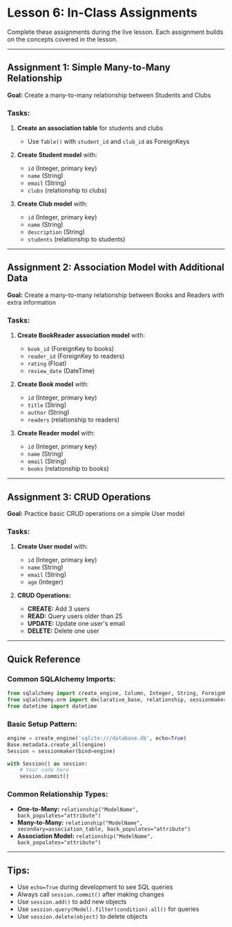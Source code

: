 # Lesson 6: In-Class Assignments

Complete these assignments during the live lesson. Each assignment builds on the concepts covered in the lesson.

---

## Assignment 1: Simple Many-to-Many Relationship

**Goal:** Create a many-to-many relationship between Students and Clubs

### Tasks:
1. **Create an association table** for students and clubs
   - Use `Table()` with `student_id` and `club_id` as ForeignKeys

2. **Create Student model** with:
   - `id` (Integer, primary key)
   - `name` (String)
   - `email` (String)
   - `clubs` (relationship to clubs)

3. **Create Club model** with:
   - `id` (Integer, primary key)
   - `name` (String)
   - `description` (String)
   - `students` (relationship to students)



---

## Assignment 2: Association Model with Additional Data

**Goal:** Create a many-to-many relationship between Books and Readers with extra information

### Tasks:
1. **Create BookReader association model** with:
   - `book_id` (ForeignKey to books)
   - `reader_id` (ForeignKey to readers)
   - `rating` (Float)
   - `review_date` (DateTime)

2. **Create Book model** with:
   - `id` (Integer, primary key)
   - `title` (String)
   - `author` (String)
   - `readers` (relationship to readers)

3. **Create Reader model** with:
   - `id` (Integer, primary key)
   - `name` (String)
   - `email` (String)
   - `books` (relationship to books)



---

## Assignment 3: CRUD Operations

**Goal:** Practice basic CRUD operations on a simple User model

### Tasks:
1. **Create User model** with:
   - `id` (Integer, primary key)
   - `name` (String)
   - `email` (String)
   - `age` (Integer)

2. **CRUD Operations:**
   - **CREATE:** Add 3 users
   - **READ:** Query users older than 25
   - **UPDATE:** Update one user's email
   - **DELETE:** Delete one user

---

## Quick Reference

### Common SQLAlchemy Imports:
```python
from sqlalchemy import create_engine, Column, Integer, String, ForeignKey, DateTime, Table, Float
from sqlalchemy.orm import declarative_base, relationship, sessionmaker
from datetime import datetime
```

### Basic Setup Pattern:
```python
engine = create_engine('sqlite:///database.db', echo=True)
Base.metadata.create_all(engine)
Session = sessionmaker(bind=engine)

with Session() as session:
    # Your code here
    session.commit()
```

### Common Relationship Types:
- **One-to-Many:** `relationship("ModelName", back_populates="attribute")`
- **Many-to-Many:** `relationship("ModelName", secondary=association_table, back_populates="attribute")`
- **Association Model:** `relationship("ModelName", back_populates="attribute")`

---

## Tips:
- Use `echo=True` during development to see SQL queries
- Always call `session.commit()` after making changes
- Use `session.add()` to add new objects
- Use `session.query(Model).filter(condition).all()` for queries
- Use `session.delete(object)` to delete objects 